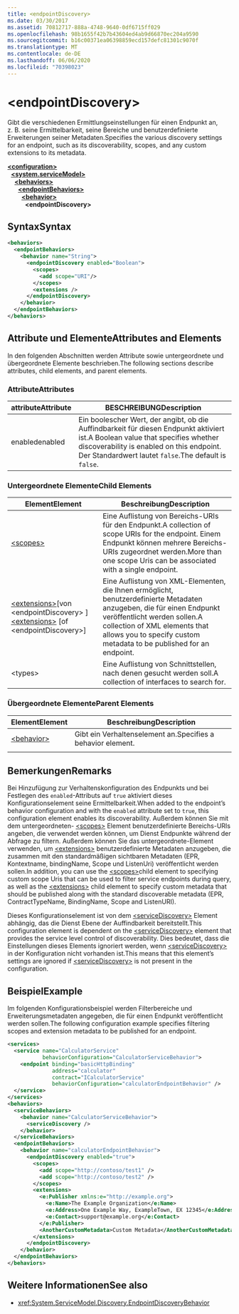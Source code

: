 ```yaml
---
title: <endpointDiscovery>
ms.date: 03/30/2017
ms.assetid: 70812717-888a-4748-9640-0df6715ff029
ms.openlocfilehash: 98b1655f42b7b43604ed4ab9d66870ec204a9590
ms.sourcegitcommit: b16c00371ea06398859ecd157defc81301c9070f
ms.translationtype: MT
ms.contentlocale: de-DE
ms.lasthandoff: 06/06/2020
ms.locfileid: "70398023"
---
```

# \<endpointDiscovery>
<span data-ttu-id="012bb-101">Gibt die verschiedenen Ermittlungseinstellungen für einen Endpunkt an, z. B. seine Ermittelbarkeit, seine Bereiche und benutzerdefinierte Erweiterungen seiner Metadaten.</span><span class="sxs-lookup"><span data-stu-id="012bb-101">Specifies the various discovery settings for an endpoint, such as its discoverability, scopes, and any custom extensions to its metadata.</span></span>  
  
[**\<configuration>**](../configuration-element.md)\
&nbsp;&nbsp;[**\<system.serviceModel>**](system-servicemodel.md)\
&nbsp;&nbsp;&nbsp;&nbsp;[**\<behaviors>**](behaviors.md)\
&nbsp;&nbsp;&nbsp;&nbsp;&nbsp;&nbsp;[**\<endpointBehaviors>**](endpointbehaviors.md)\
&nbsp;&nbsp;&nbsp;&nbsp;&nbsp;&nbsp;&nbsp;&nbsp;[**\<behavior>**](behavior-of-endpointbehaviors.md)\
&nbsp;&nbsp;&nbsp;&nbsp;&nbsp;&nbsp;&nbsp;&nbsp;&nbsp;&nbsp;**\<endpointDiscovery>**  
  
## <a name="syntax"></a><span data-ttu-id="012bb-102">Syntax</span><span class="sxs-lookup"><span data-stu-id="012bb-102">Syntax</span></span>  
  
```xml  
<behaviors>
  <endpointBehaviors>
    <behavior name="String">
      <endpointDiscovery enabled="Boolean">
        <scopes>
          <add scope="URI"/>
        </scopes>
        <extensions />
      </endpointDiscovery>
    </behavior>
  </endpointBehaviors>
</behaviors>
```  
  
## <a name="attributes-and-elements"></a><span data-ttu-id="012bb-103">Attribute und Elemente</span><span class="sxs-lookup"><span data-stu-id="012bb-103">Attributes and Elements</span></span>  
 <span data-ttu-id="012bb-104">In den folgenden Abschnitten werden Attribute sowie untergeordnete und übergeordnete Elemente beschrieben.</span><span class="sxs-lookup"><span data-stu-id="012bb-104">The following sections describe attributes, child elements, and parent elements.</span></span>  
  
### <a name="attributes"></a><span data-ttu-id="012bb-105">Attribute</span><span class="sxs-lookup"><span data-stu-id="012bb-105">Attributes</span></span>  
  
|<span data-ttu-id="012bb-106">attribute</span><span class="sxs-lookup"><span data-stu-id="012bb-106">Attribute</span></span>|<span data-ttu-id="012bb-107">BESCHREIBUNG</span><span class="sxs-lookup"><span data-stu-id="012bb-107">Description</span></span>|  
|---------------|-----------------|  
|<span data-ttu-id="012bb-108">enabled</span><span class="sxs-lookup"><span data-stu-id="012bb-108">enabled</span></span>|<span data-ttu-id="012bb-109">Ein boolescher Wert, der angibt, ob die Auffindbarkeit für diesen Endpunkt aktiviert ist.</span><span class="sxs-lookup"><span data-stu-id="012bb-109">A Boolean value that specifies whether discoverability is enabled on this endpoint.</span></span> <span data-ttu-id="012bb-110">Der Standardwert lautet `false`.</span><span class="sxs-lookup"><span data-stu-id="012bb-110">The default is `false`.</span></span>|  
  
### <a name="child-elements"></a><span data-ttu-id="012bb-111">Untergeordnete Elemente</span><span class="sxs-lookup"><span data-stu-id="012bb-111">Child Elements</span></span>  
  
|<span data-ttu-id="012bb-112">Element</span><span class="sxs-lookup"><span data-stu-id="012bb-112">Element</span></span>|<span data-ttu-id="012bb-113">Beschreibung</span><span class="sxs-lookup"><span data-stu-id="012bb-113">Description</span></span>|  
|-------------|-----------------|  
|[\<scopes>](scopes.md)|<span data-ttu-id="012bb-114">Eine Auflistung von Bereichs-URIs für den Endpunkt.</span><span class="sxs-lookup"><span data-stu-id="012bb-114">A collection of scope URIs for the endpoint.</span></span> <span data-ttu-id="012bb-115">Einem Endpunkt können mehrere Bereichs-URIs zugeordnet werden.</span><span class="sxs-lookup"><span data-stu-id="012bb-115">More than one scope Uris can be associated with a single endpoint.</span></span>|  
|<span data-ttu-id="012bb-116">[\<extensions>](extensions.md)[von \<endpointDiscovery> ]</span><span class="sxs-lookup"><span data-stu-id="012bb-116">[\<extensions>](extensions.md) [of \<endpointDiscovery>]</span></span>|<span data-ttu-id="012bb-117">Eine Auflistung von XML-Elementen, die Ihnen ermöglicht, benutzerdefinierte Metadaten anzugeben, die für einen Endpunkt veröffentlicht werden sollen.</span><span class="sxs-lookup"><span data-stu-id="012bb-117">A collection of XML elements that allows you to specify custom metadata to be published for an endpoint.</span></span>|  
|\<types>|<span data-ttu-id="012bb-118">Eine Auflistung von Schnittstellen, nach denen gesucht werden soll.</span><span class="sxs-lookup"><span data-stu-id="012bb-118">A collection of interfaces to search for.</span></span>|  
  
### <a name="parent-elements"></a><span data-ttu-id="012bb-119">Übergeordnete Elemente</span><span class="sxs-lookup"><span data-stu-id="012bb-119">Parent Elements</span></span>  
  
|<span data-ttu-id="012bb-120">Element</span><span class="sxs-lookup"><span data-stu-id="012bb-120">Element</span></span>|<span data-ttu-id="012bb-121">Beschreibung</span><span class="sxs-lookup"><span data-stu-id="012bb-121">Description</span></span>|  
|-------------|-----------------|  
|[\<behavior>](behavior-of-endpointbehaviors.md)|<span data-ttu-id="012bb-122">Gibt ein Verhaltenselement an.</span><span class="sxs-lookup"><span data-stu-id="012bb-122">Specifies a behavior element.</span></span>|  
|||  
  
## <a name="remarks"></a><span data-ttu-id="012bb-123">Bemerkungen</span><span class="sxs-lookup"><span data-stu-id="012bb-123">Remarks</span></span>  
 <span data-ttu-id="012bb-124">Bei Hinzufügung zur Verhaltenskonfiguration des Endpunkts und bei Festlegen des `enabled`-Attributs auf `true` aktiviert dieses Konfigurationselement seine Ermittelbarkeit.</span><span class="sxs-lookup"><span data-stu-id="012bb-124">When added to the endpoint’s behavior configuration and with the `enabled` attribute set to `true`, this configuration element enables its discoverability.</span></span> <span data-ttu-id="012bb-125">Außerdem können Sie mit dem untergeordneten- [\<scopes>](scopes.md) Element benutzerdefinierte Bereichs-URIs angeben, die verwendet werden können, um Dienst Endpunkte während der Abfrage zu filtern. Außerdem können Sie das untergeordnete-Element verwenden, um [\<extensions>](extensions.md) benutzerdefinierte Metadaten anzugeben, die zusammen mit den standardmäßigen sichtbaren Metadaten (EPR, Kontextname, bindingName, Scope und ListenUri) veröffentlicht werden sollen.</span><span class="sxs-lookup"><span data-stu-id="012bb-125">In addition, you can use the [\<scopes>](scopes.md)child element to specifying custom scope Uris that can be used to filter service endpoints during query, as well as the [\<extensions>](extensions.md) child element to specify custom metadata that should be published along with the standard discoverable metadata (EPR, ContractTypeName, BindingName, Scope and ListenURI).</span></span>  
  
 <span data-ttu-id="012bb-126">Dieses Konfigurationselement ist von dem [\<serviceDiscovery>](servicediscovery.md) Element abhängig, das die Dienst Ebene der Auffindbarkeit bereitstellt.</span><span class="sxs-lookup"><span data-stu-id="012bb-126">This configuration element is dependent on the [\<serviceDiscovery>](servicediscovery.md) element that provides the service level control of discoverability.</span></span> <span data-ttu-id="012bb-127">Dies bedeutet, dass die Einstellungen dieses Elements ignoriert werden, wenn [\<serviceDiscovery>](servicediscovery.md) in der Konfiguration nicht vorhanden ist.</span><span class="sxs-lookup"><span data-stu-id="012bb-127">This means that this element’s settings are ignored if [\<serviceDiscovery>](servicediscovery.md) is not present in the configuration.</span></span>  
  
## <a name="example"></a><span data-ttu-id="012bb-128">Beispiel</span><span class="sxs-lookup"><span data-stu-id="012bb-128">Example</span></span>  
 <span data-ttu-id="012bb-129">Im folgenden Konfigurationsbeispiel werden Filterbereiche und Erweiterungsmetadaten angegeben, die für einen Endpunkt veröffentlicht werden sollen.</span><span class="sxs-lookup"><span data-stu-id="012bb-129">The following configuration example specifies filtering scopes and extension metadata to be published for an endpoint.</span></span>  
  
```xml  
<services>
  <service name="CalculatorService"
           behaviorConfiguration="CalculatorServiceBehavior">
    <endpoint binding="basicHttpBinding"
              address="calculator"
              contract="ICalculatorService"
              behaviorConfiguration="calculatorEndpointBehavior" />
  </service>
</services>
<behaviors>
  <serviceBehaviors>
    <behavior name="CalculatorServiceBehavior">
      <serviceDiscovery />
    </behavior>
  </serviceBehaviors>
  <endpointBehaviors>
    <behavior name="calculatorEndpointBehavior">
      <endpointDiscovery enabled="true">
        <scopes>
          <add scope="http://contoso/test1" />
          <add scope="http://contoso/test2" />
        </scopes>
        <extensions>
          <e:Publisher xmlns:e="http://example.org">
            <e:Name>The Example Organization</e:Name>
            <e:Address>One Example Way, ExampleTown, EX 12345</e:Address>
            <e:Contact>support@example.org</e:Contact>
          </e:Publisher>
          <AnotherCustomMetadata>Custom Metadata</AnotherCustomMetadata>
        </extensions>
      </endpointDiscovery>
    </behavior>
  </endpointBehaviors>
</behaviors>
```  
  
## <a name="see-also"></a><span data-ttu-id="012bb-130">Weitere Informationen</span><span class="sxs-lookup"><span data-stu-id="012bb-130">See also</span></span>

- <xref:System.ServiceModel.Discovery.EndpointDiscoveryBehavior>
